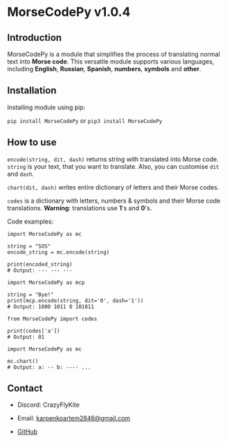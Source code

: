 
# MorseCodePy v1.0.4

## Introduction
MorseCodePy is a module that simplifies the process of translating normal text into **Morse code**. This versatile module supports various languages, including **English**, **Russian**, **Spanish**, **numbers**, **symbols** and **other**.

## Installation

Installing module using pip:

`pip install MorseCodePy` or `pip3 install MorseCodePy`
    
## How to use
`encode(string, dit, dash)` returns string with translated into Morse code. `string` is your text, that you want to translate. Also, you can customise `dit` and `dash`.

`chart(dit, dash)` writes entire dictionary of letters and their Morse codes.

`codes` is a dictionary with letters, numbers & symbols and their Morse code translations. **Warning**: translations use **1**'s and **0**'s.

Code examples:

```
import MorseCodePy as mc

string = "SOS"
encode_string = mc.encode(string)

print(encoded_string)
# Output: ··· --- ···
```

```
import MorseCodePy as mcp

string = "Bye!"
print(mcp.encode(string, dit='0', dash='1'))
# Output: 1000 1011 0 101011
```

```
from MorseCodePy import codes

print(codes['a'])
# Output: 01
```

```
import MorseCodePy as mc

mc.chart()
# Output: a: ·- b: ---· ...
```

## Contact
- Discord: CrazyFlyKite

- Email: karpenkoartem2846@gmail.com

- [GitHub](https://github.com/CrazyFlyKite)
